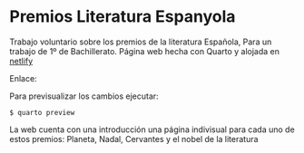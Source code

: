 # Premios Literatura Espanyola

Trabajo voluntario sobre los premios de la literatura Española, Para un trabajo de 1º de Bachillerato. Página web hecha con Quarto y alojada en [netlify](https://premios-literatura-espanola.netlify.app)

Enlace: 

Para previsualizar los cambios ejecutar:

```
$ quarto preview
```

La web cuenta con una introducción una página indivisual para cada uno de estos premios: Planeta, Nadal, Cervantes y el nobel de la literatura